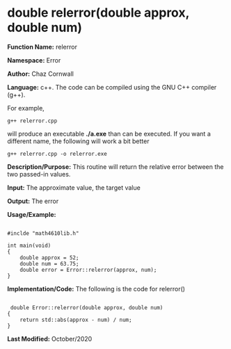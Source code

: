 # double relerror(double approx, double num)

**Function Name:**           relerror

**Namespace:**               Error

**Author:** Chaz Cornwall

**Language:** c++. The code can be compiled using the GNU C++ compiler (g++).

For example,

    g++ relerror.cpp

will produce an executable **./a.exe** than can be executed. If you want a different name, the following will work a bit
better

    g++ relerror.cpp -o relerror.exe

**Description/Purpose:** This routine will return the relative error between the two passed-in values.

**Input:** The approximate value, the target value

**Output:** The error

**Usage/Example:** 

<pre><code> 
#inclde "math4610lib.h" 

int main(void)
{
    double approx = 52;
    double num = 63.75;
    double error = Error::relerror(approx, num);
}
</pre></code>

**Implementation/Code:** The following is the code for relerror()

<pre><code>
 double Error::relerror(double approx, double num)
{
    return std::abs(approx - num) / num;
}
</pre></code>

**Last Modified:** October/2020
